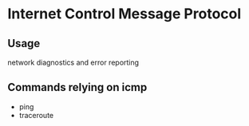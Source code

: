 # Internet Control Message Protocol
## Usage
network diagnostics and error reporting

## Commands relying on icmp
- ping
- traceroute
